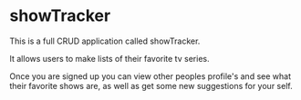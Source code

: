 # showTracker

This is a full CRUD application called showTracker.

It allows users to make lists of their favorite tv series.

Once you are signed up you can view other peoples profile's and see what their
favorite shows are, as well as get some new suggestions for your self.
